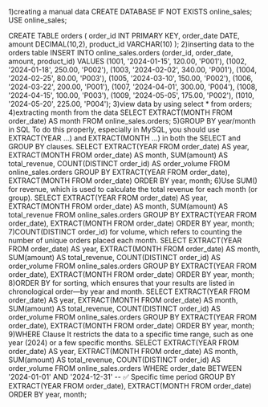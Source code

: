 1)creating a manual data
CREATE DATABASE IF NOT EXISTS online_sales;
USE online_sales;

CREATE TABLE orders (
    order_id INT PRIMARY KEY,
    order_date DATE,
    amount DECIMAL(10,2),
    product_id VARCHAR(10)
);
2)inserting data to the orders table
INSERT INTO online_sales.orders (order_id, order_date, amount, product_id) VALUES
(1001, '2024-01-15', 120.00, 'P001'),
(1002, '2024-01-18', 250.00, 'P002'),
(1003, '2024-02-02', 340.00, 'P001'),
(1004, '2024-02-25', 80.00, 'P003'),
(1005, '2024-03-10', 150.00, 'P002'),
(1006, '2024-03-22', 200.00, 'P001'),
(1007, '2024-04-01', 300.00, 'P004'),
(1008, '2024-04-15', 100.00, 'P003'),
(1009, '2024-05-05', 175.00, 'P002'),
(1010, '2024-05-20', 225.00, 'P004');
3)view data by using select * from orders;
4)extracting month from the data
SELECT
    EXTRACT(MONTH FROM order_date) AS month
FROM
    online_sales.orders;
5)GROUP BY year/month in SQL
To do this properly, especially in MySQL, you should use EXTRACT(YEAR ...) and EXTRACT(MONTH ...) in both the SELECT and GROUP BY clauses.
SELECT
    EXTRACT(YEAR FROM order_date) AS year,
    EXTRACT(MONTH FROM order_date) AS month,
    SUM(amount) AS total_revenue,
    COUNT(DISTINCT order_id) AS order_volume
FROM
    online_sales.orders
GROUP BY
    EXTRACT(YEAR FROM order_date),
    EXTRACT(MONTH FROM order_date)
ORDER BY
    year, month;
6)Use SUM() for revenue, which is used to calculate the total revenue for each month (or group).
SELECT
    EXTRACT(YEAR FROM order_date) AS year,
    EXTRACT(MONTH FROM order_date) AS month,
    SUM(amount) AS total_revenue
FROM
    online_sales.orders
GROUP BY
    EXTRACT(YEAR FROM order_date),
    EXTRACT(MONTH FROM order_date)
ORDER BY
    year, month;
7)COUNT(DISTINCT order_id) for volume, which refers to counting the number of unique orders placed each month.
SELECT
    EXTRACT(YEAR FROM order_date) AS year,
    EXTRACT(MONTH FROM order_date) AS month,
    SUM(amount) AS total_revenue,
    COUNT(DISTINCT order_id) AS order_volume
FROM
    online_sales.orders
GROUP BY
    EXTRACT(YEAR FROM order_date),
    EXTRACT(MONTH FROM order_date)
ORDER BY
    year, month;
8)ORDER BY for sorting, which ensures that your results are listed in chronological order—by year and month.
SELECT
    EXTRACT(YEAR FROM order_date) AS year,
    EXTRACT(MONTH FROM order_date) AS month,
    SUM(amount) AS total_revenue,
    COUNT(DISTINCT order_id) AS order_volume
FROM
    online_sales.orders
GROUP BY
    EXTRACT(YEAR FROM order_date),
    EXTRACT(MONTH FROM order_date)
ORDER BY
    year, month;
9)WHERE Clause
It restricts the data to a specific time range, such as one year (2024) or a few specific months.
SELECT
    EXTRACT(YEAR FROM order_date) AS year,
    EXTRACT(MONTH FROM order_date) AS month,
    SUM(amount) AS total_revenue,
    COUNT(DISTINCT order_id) AS order_volume
FROM
    online_sales.orders
WHERE
    order_date BETWEEN '2024-01-01' AND '2024-12-31'  -- ✅ Specific time period
GROUP BY
    EXTRACT(YEAR FROM order_date),
    EXTRACT(MONTH FROM order_date)
ORDER BY
    year, month;
